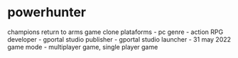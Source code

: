 # powerhunter

champions return to arms game clone
plataforms - pc
genre - action RPG
developer - gportal studio
publisher - gportal studio
launcher - 31 may 2022
game mode - multiplayer game, single player game
